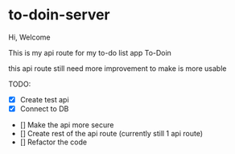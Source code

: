 # to-doin-server
Hi, Welcome

This is my api route for my to-do list app To-Doin

this api route still need more improvement to make is more usable

TODO:
- [x] Create test api
- [x] Connect to DB
- [] Make the api more secure
- [] Create rest of the api route (currently still 1 api route)
- [] Refactor the code
